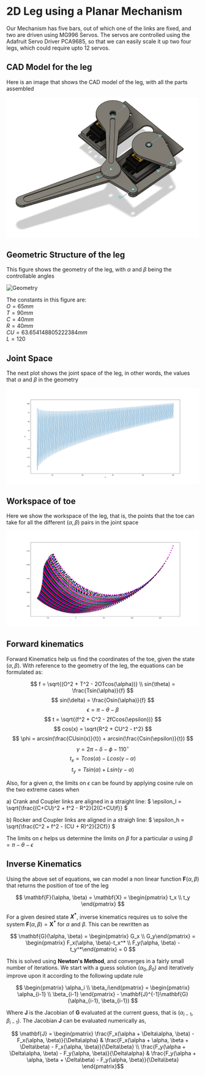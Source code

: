 # 2D Leg using a Planar Mechanism

Our Mechanism has five bars, out of which one of the links are fixed, and two are driven using MG996 Servos. The servos are controlled using the Adafruit Servo Driver PCA9685, so that we can easily scale it up two four legs, which could require upto 12 servos.

## CAD Model for the leg

Here is an image that shows the CAD model of the leg, with all the parts assembled

![Leg Model](CAD.png)

## Geometric Structure of the leg

This figure shows the geometry of the leg, with $\alpha$ and $\beta$ being the controllable angles

![Geometry](Geometry.jpg)

The constants in this figure are:\
$O = 65 mm$\
$T = 90 mm$\
$C = 40 mm$\
$R = 40 mm$\
$CU = 63.654148805222384 mm$\
$L = 120$

## Joint Space

The next plot shows the joint space of the leg, in other words, the values that $\alpha$ and $\beta$ in the geometry

![Joint Space](JointSpace.png)

## Workspace of toe

Here we show the workspace of the leg, that is, the points that the toe can take for all the different $(\alpha, \beta)$ pairs in the joint space

![Joint Space](Leg_Workspace5.png)

## Forward kinematics

Forward Kinematics help us find the coordinates of the toe, given the state $(\alpha, \beta)$. With reference to the geometry of the leg, the equations can be formulated as:

$$ f = \sqrt{(O^2 + T^2 - 2OTcos(\alpha))} \\ sin(\theta) = \frac{Tsin(\alpha)}{f} $$
$$ sin(\delta) = \frac{Osin(\alpha)}{f} $$
$$ \epsilon = \pi - \theta - \beta $$
$$ t = \sqrt{(f^2 + C^2 - 2fCcos(\epsilon))} $$
$$ cos(x) = \sqrt{R^2 + CU^2 - t^2} $$
$$ \phi = arcsin(\frac{CUsin(x)}{t}) + arcsin(\frac{Csin(\epsilon)}{t}) $$
$$ \gamma = 2\pi - \delta - \phi - 110^{\circ} $$
$$ t_x = Tcos(\alpha) - Lcos(\gamma - \alpha) $$
$$ t_y = Tsin(\alpha) + Lsin(\gamma - \alpha) $$

Also, for a given $\alpha$, the limits on $\epsilon$ can be found by applying cosine rule on the two extreme cases when 

a) Crank and Coupler links are aligned in a straight line:
$ \epsilon_l = \sqrt{\frac{(C+CU)^2 + f^2 - R^2}{2(C+CU)f}} $

b) Rocker and Coupler links are aligned in a straigh line:
$ \epsilon_h = \sqrt{\frac{C^2 + f^2 - (CU + R)^2}{2Cf}} $

The limits on $\epsilon$ helps us determine the limits on $\beta$ for a particular $\alpha$ using $\beta = \pi - \theta - \epsilon$

## Inverse Kinematics

Using the above set of equations, we can model a non linear function $\mathbf{F}(\alpha, \beta)$ that returns the position of toe of the leg

$$ \mathbf{F}(\alpha, \beta) = \mathbf{X} = \begin{pmatrix} t_x \\ t_y \end{pmatrix} $$

For a given desired state **$X^*$**, inverse kinematics requires us to solve the system $\mathbf{F}(\alpha, \beta) = \mathbf{X^*}$ for $\alpha$ and $\beta$. This can be rewritten as

$$ \mathbf{G}(\alpha, \beta) = \begin{pmatrix} G_x \\ G_y\end{pmatrix} = \begin{pmatrix} F_x(\alpha, \beta)-t_x^* \\ F_y(\alpha, \beta) - t_y^*\end{pmatrix} = 0 $$

This is solved using **Newton's Method**, and converges in a fairly small number of iterations. We start with a guess solution $(\alpha_0, \beta_0)$ and iteratively improve upon it according to the following update rule

$$ \begin{pmatrix} \alpha_i \\ \beta_i\end{pmatrix} = \begin{pmatrix} \alpha_{i-1} \\ \beta_{i-1} \end{pmatrix} - \mathbf{J}^{-1}\mathbf{G}(\alpha_{i-1}, \beta_{i-1}) $$

Where $\textbf{J}$ is the Jacobian of $\textbf{G}$ evaluated at the current guess, that is $(\alpha_{i-1}, \beta_{i-1})$. The Jacobian $\textbf{J}$ can be evaluated numerically as,

$$ \mathbf{J} = \begin{pmatrix} \frac{F_x(\alpha + \Delta\alpha, \beta) - F_x(\alpha, \beta)}{\Delta\alpha} & \frac{F_x(\alpha + \alpha, \beta + \Delta\beta) - F_x(\alpha, \beta)}{\Delta\beta} \\
\frac{F_y(\alpha + \Delta\alpha, \beta) - F_y(\alpha, \beta)}{\Delta\alpha} &  \frac{F_y(\alpha + \alpha, \beta + \Delta\beta) - F_y(\alpha, \beta)}{\Delta\beta} \end{pmatrix}$$